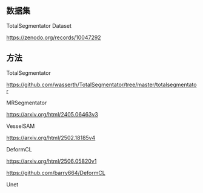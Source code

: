 ## 数据集

TotalSegmentator Dataset

https://zenodo.org/records/10047292

## 方法

TotalSegmentator

https://github.com/wasserth/TotalSegmentator/tree/master/totalsegmentator

MRSegmentator 

https://arxiv.org/html/2405.06463v3

VesselSAM

https://arxiv.org/html/2502.18185v4

DeformCL

https://arxiv.org/html/2506.05820v1

https://github.com/barry664/DeformCL

Unet